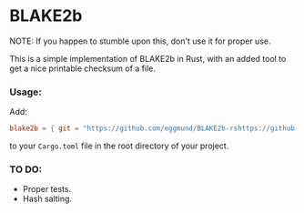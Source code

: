 # BLAKE2b

NOTE: If you happen to stumble upon this, don't use it for proper use.

This is a simple implementation of BLAKE2b in Rust, with an added tool to get a nice printable checksum of a file.

### Usage:

Add:

```toml
blake2b = { git = "https://github.com/eggmund/BLAKE2b-rshttps://github.com/eggmund/BLAKE2b-rs" }
```

to your `Cargo.toml` file in the root directory of your project.

### TO DO:
- Proper tests.
- Hash salting.